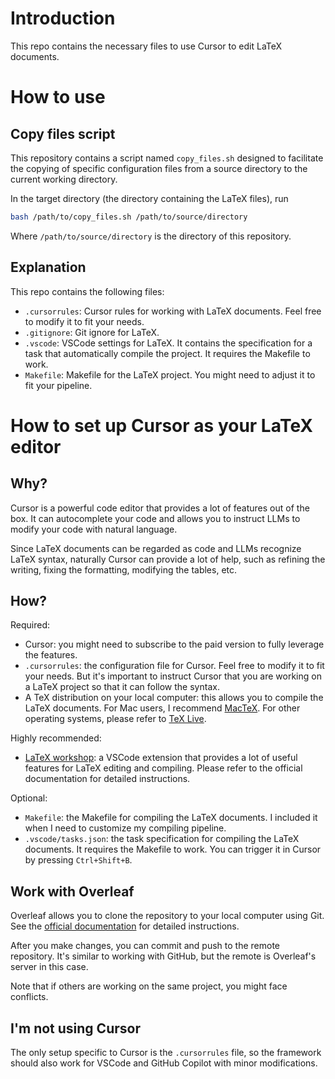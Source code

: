 # Introduction

This repo contains the necessary files to use Cursor to edit LaTeX documents.

# How to use

## Copy files script

This repository contains a script named `copy_files.sh` designed to facilitate the copying of specific configuration files from a source directory to the current working directory.

In the target directory (the directory containing the LaTeX files), run

```bash
bash /path/to/copy_files.sh /path/to/source/directory
```

Where `/path/to/source/directory` is the directory of this repository.

## Explanation

This repo contains the following files:

- `.cursorrules`: Cursor rules for working with LaTeX documents. Feel free to modify it to fit your needs.
- `.gitignore`: Git ignore for LaTeX.
- `.vscode`: VSCode settings for LaTeX. It contains the specification for a task that automatically compile the project. It requires the Makefile to work.
- `Makefile`: Makefile for the LaTeX project. You might need to adjust it to fit your pipeline.

# How to set up Cursor as your LaTeX editor

## Why?

Cursor is a powerful code editor that provides a lot of features out of the box.
It can autocomplete your code and allows you to instruct LLMs to modify your code with natural language.

Since LaTeX documents can be regarded as code and LLMs recognize LaTeX syntax, naturally Cursor can provide a lot of help, such as refining the writing, fixing the formatting, modifying the tables, etc.

## How?

Required:

- Cursor: you might need to subscribe to the paid version to fully leverage the features.
- `.cursorrules`: the configuration file for Cursor. Feel free to modify it to fit your needs. But it's important to instruct Cursor that you are working on a LaTeX project so that it can follow the syntax.
- A TeX distribution on your local computer: this allows you to compile the LaTeX documents. For Mac users, I recommend [MacTeX](https://tug.org/mactex/). For other operating systems, please refer to [TeX Live](https://www.tug.org/texlive/).

Highly recommended:

- [LaTeX workshop](https://marketplace.visualstudio.com/items?itemName=James-Yu.latex-workshop): a VSCode extension that provides a lot of useful features for LaTeX editing and compiling. Please refer to the official documentation for detailed instructions.

Optional:

- `Makefile`: the Makefile for compiling the LaTeX documents. I included it when I need to customize my compiling pipeline.
- `.vscode/tasks.json`: the task specification for compiling the LaTeX documents. It requires the Makefile to work. You can trigger it in Cursor by pressing `Ctrl+Shift+B`.

## Work with Overleaf

Overleaf allows you to clone the repository to your local computer using Git.
See the [official documentation](https://www.overleaf.com/learn/how-to/Git_integration) for detailed instructions.

After you make changes, you can commit and push to the remote repository.
It's similar to working with GitHub, but the remote is Overleaf's server in this case.

Note that if others are working on the same project, you might face conflicts.

## I'm not using Cursor

The only setup specific to Cursor is the `.cursorrules` file, so the framework should also work for VSCode and GitHub Copilot with minor modifications.
